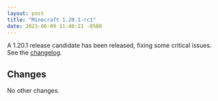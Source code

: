 ```yaml
---
layout: post
title: "Minecraft 1.20.1-rc1"
date: 2023-06-09 11:40:21 -0500
---
```


A 1.20.1 release candidate has been released, fixing some critical issues. See the [changelog](https://www.minecraft.net/en-us/article/minecraft-1-20-1-release-candidate-1).

## Changes

No other changes.

